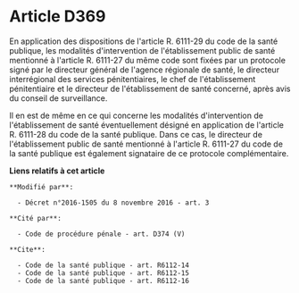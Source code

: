 # Article D369

En application des dispositions de l'article R. 6111-29 du code de la santé publique, les modalités d'intervention de
l'établissement public de santé mentionné à l'article R. 6111-27 du même code sont fixées par un protocole signé par le
directeur général de l'agence régionale de santé, le directeur interrégional des services pénitentiaires, le chef de
l'établissement pénitentiaire et le directeur de l'établissement de santé concerné, après avis du conseil de surveillance. 

Il en est de même en ce qui concerne les modalités d'intervention de l'établissement de santé éventuellement désigné en
application de l'article R. 6111-28 du code de la santé publique. Dans ce cas, le directeur de l'établissement public de
santé mentionné à l'article R. 6111-27 du code de la santé publique est également signataire de ce protocole complémentaire.

**Liens relatifs à cet article**

	**Modifié par**:

	  - Décret n°2016-1505 du 8 novembre 2016 - art. 3

	**Cité par**:

	  - Code de procédure pénale - art. D374 (V)

	**Cite**:

	  - Code de la santé publique - art. R6112-14
	  - Code de la santé publique - art. R6112-15
	  - Code de la santé publique - art. R6112-16
